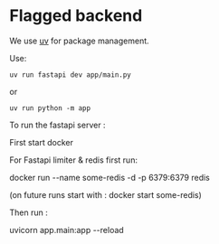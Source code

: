 # Flagged backend


We use [uv](https://docs.astral.sh/uv/getting-started/installation/) for package
management.

Use:

`uv run fastapi dev app/main.py`

or

`uv run python -m app`


To run the fastapi server :


First start docker 


For Fastapi limiter & redis first run:


docker run --name some-redis -d -p 6379:6379 redis 


(on future runs start with : docker start some-redis)

Then run :


uvicorn app.main:app --reload

